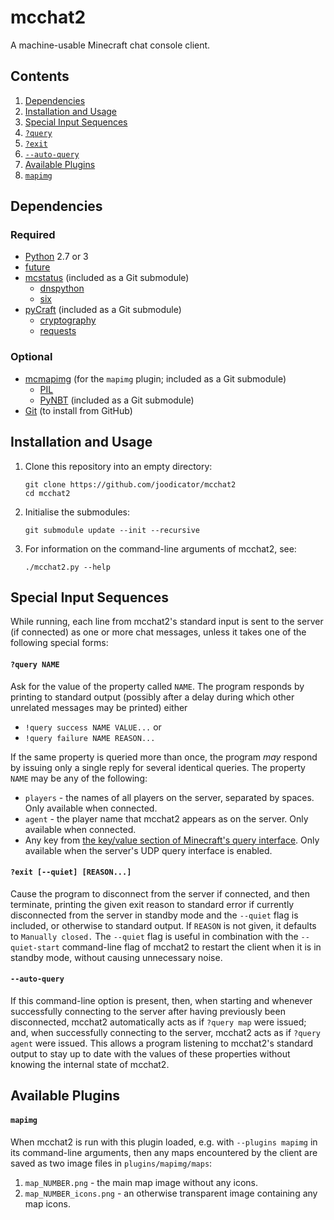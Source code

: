 # mcchat2
A machine-usable Minecraft chat console client.

## Contents
1. [Dependencies](#dependencies)
2. [Installation and Usage](#installation-and-usage)
3. [Special Input Sequences](#special-input-sequences)
  1. [`?query`](#query-name)
  2. [`?exit`](#exit)
  3. [`--auto-query`](#--auto-query)
4. [Available Plugins](#available-plugins)
  1. [`mapimg`](#mapimg)

## Dependencies

### Required
* [Python](http://python.org/) 2.7 or 3
* [future](http://python-future.org)
* [mcstatus](//github.com/joodicator/mcstatus) (included as a Git submodule)
  * [dnspython](http://www.dnspython.org)
  * [six](https://pythonhosted.org/six)
* [pyCraft](//github.com/ammaraskar/pyCraft) (included as a Git submodule)
  * [cryptography](https://cryptography.io)
  * [requests](http://python-requests.org)

### Optional
* [mcmapimg](//github.com/joodicator/mcmapimg) (for the `mapimg` plugin; included as a Git submodule)
  * [PIL](http://www.pythonware.com/products/pil)
  * [PyNBT](https://github.com/TkTech/PyNBT) (included as a Git submodule)
* [Git](http://git-scm.com) (to install from GitHub)

## Installation and Usage

1.  Clone this repository into an empty directory:
    ```
    git clone https://github.com/joodicator/mcchat2
    cd mcchat2
    ```

2.  Initialise the submodules:
    ```
    git submodule update --init --recursive
    ```

3.  For information on the command-line arguments of mcchat2, see:
    ```
    ./mcchat2.py --help
    ```

## Special Input Sequences

While running, each line from mcchat2's standard input is sent to the server (if connected) as one or more chat messages, unless it takes one of the following special forms:

#### `?query NAME`

Ask for the value of the property called `NAME`. The program responds by printing to standard output (possibly after a delay during which other unrelated messages may be printed) either
  
  * `!query success NAME VALUE...`  or
  * `!query failure NAME REASON...`

If the same property is queried more than once, the program *may* respond by issuing only a single reply for several identical queries. The property `NAME` may be any of the following:
  
  * `players` - the names of all players on the server, separated by spaces. Only available when connected.
  * `agent` - the player name that mcchat2 appears as on the server. Only available when connected.
  * Any key from [the key/value section of Minecraft's query interface](http://wiki.vg/Query#K.2C_V_section). Only available when the server's UDP query interface is enabled.

#### `?exit [--quiet] [REASON...]`

Cause the program to disconnect from the server if connected, and then terminate, printing the given exit reason to standard error if currently disconnected from the server in standby mode and the `--quiet` flag is included, or otherwise to standard output. If `REASON` is not given, it defaults to `Manually closed.` The `--quiet` flag is useful in combination with the `--quiet-start` command-line flag of mcchat2 to restart the client when it is in standby mode, without causing unnecessary noise.

#### `--auto-query`

If this command-line option is present, then, when starting and whenever successfully connecting to the server after having previously been disconnected, mcchat2 automatically acts as if `?query map` were issued; and, when successfully connecting to the server, mcchat2 acts as if `?query agent` were issued. This allows a program listening to mcchat2's standard output to stay up to date with the values of these properties without knowing the internal state of mcchat2.

## Available Plugins

#### `mapimg`
When mcchat2 is run with this plugin loaded, e.g. with `--plugins mapimg` in its command-line arguments, then any maps encountered by the client are saved as two image files in `plugins/mapimg/maps`:

1. `map_NUMBER.png` - the main map image without any icons.
2. `map_NUMBER_icons.png` - an otherwise transparent image containing any map icons.
